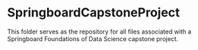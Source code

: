 # SpringboardCapstoneProject

This folder serves as the repository for all files associated with a Springboard Foundations of Data Science capstone project.
